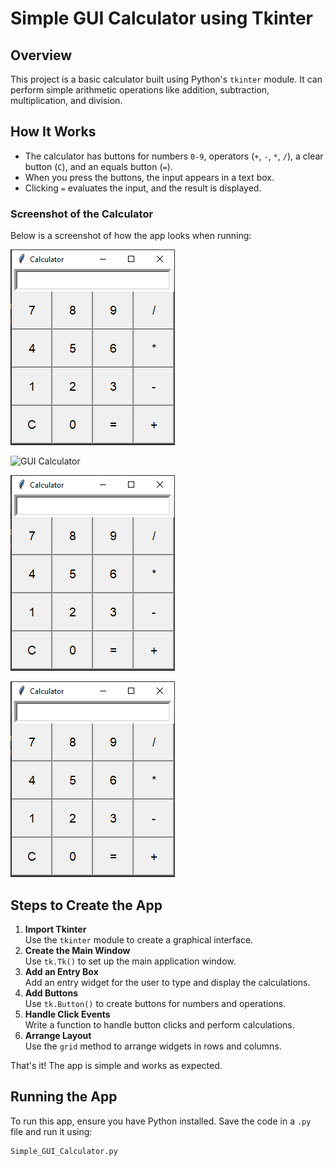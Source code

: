 # Simple GUI Calculator using Tkinter

## Overview
This project is a basic calculator built using Python's `tkinter` module. It can perform simple arithmetic operations like addition, subtraction, multiplication, and division.  

## How It Works
- The calculator has buttons for numbers `0-9`, operators (`+`, `-`, `*`, `/`), a clear button (`C`), and an equals button (`=`).
- When you press the buttons, the input appears in a text box.  
- Clicking `=` evaluates the input, and the result is displayed.  

### Screenshot of the Calculator
Below is a screenshot of how the app looks when running:

![GUI Calculator](src/img.jpg)

![GUI Calculator](src/img1.jpg)

![GUI Calculator](src/img.jpg)

![GUI Calculator](src/img.jpg)

## Steps to Create the App
1. **Import Tkinter**  
   Use the `tkinter` module to create a graphical interface.  
2. **Create the Main Window**  
   Use `tk.Tk()` to set up the main application window.  
3. **Add an Entry Box**  
   Add an entry widget for the user to type and display the calculations.  
4. **Add Buttons**  
   Use `tk.Button()` to create buttons for numbers and operations.  
5. **Handle Click Events**  
   Write a function to handle button clicks and perform calculations.  
6. **Arrange Layout**  
   Use the `grid` method to arrange widgets in rows and columns.  

That's it! The app is simple and works as expected.  

## Running the App
To run this app, ensure you have Python installed. Save the code in a `.py` file and run it using:
```bash
Simple_GUI_Calculator.py

